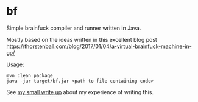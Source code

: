 # bf 

Simple brainfuck compiler and runner written in Java.

Mostly based on the ideas written in this excellent blog post https://thorstenball.com/blog/2017/01/04/a-virtual-brainfuck-machine-in-go/

Usage:

    mvn clean package
    java -jar target/bf.jar <path to file containing code>

See [my small write up](https://medium.com/@djhworld/writing-a-brainfuck-compiler-in-java-706dfc5ba23b#.g4mzpbaip) about my experience of writing this.

